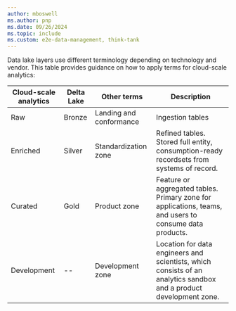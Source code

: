 ```yaml
---
author: mboswell
ms.author: pnp
ms.date: 09/26/2024
ms.topic: include
ms.custom: e2e-data-management, think-tank
---
```


Data lake layers use different terminology depending on technology and vendor. This table provides guidance on how to apply terms for cloud-scale analytics:

| Cloud-scale analytics | Delta Lake | Other terms             | Description                                                                                                      |
|-------------------------------|------------|-------------------------|------------------------------------------------------------------------------------------------------------------|
| Raw                           | Bronze     | Landing and conformance | Ingestion tables                                                                                                 |
| Enriched                      | Silver     | Standardization zone    | Refined tables. Stored full entity, consumption-ready recordsets from systems of record.                        |
| Curated                       | Gold       | Product zone            | Feature or aggregated tables. Primary zone for applications, teams, and users to consume data products.           |
| Development                     | --         | Development zone        | Location for data engineers and scientists, which consists of an analytics sandbox and a product development zone. |
